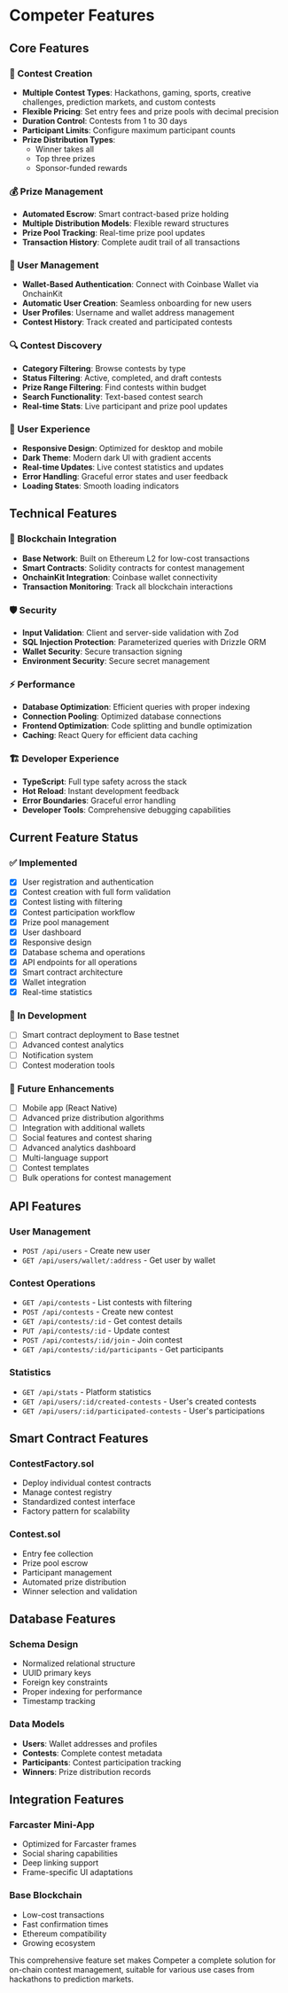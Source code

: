 # Competer Features

## Core Features

### 🎯 Contest Creation
- **Multiple Contest Types**: Hackathons, gaming, sports, creative challenges, prediction markets, and custom contests
- **Flexible Pricing**: Set entry fees and prize pools with decimal precision
- **Duration Control**: Contests from 1 to 30 days
- **Participant Limits**: Configure maximum participant counts
- **Prize Distribution Types**:
  - Winner takes all
  - Top three prizes
  - Sponsor-funded rewards

### 💰 Prize Management
- **Automated Escrow**: Smart contract-based prize holding
- **Multiple Distribution Models**: Flexible reward structures
- **Prize Pool Tracking**: Real-time prize pool updates
- **Transaction History**: Complete audit trail of all transactions

### 👥 User Management
- **Wallet-Based Authentication**: Connect with Coinbase Wallet via OnchainKit
- **Automatic User Creation**: Seamless onboarding for new users
- **User Profiles**: Username and wallet address management
- **Contest History**: Track created and participated contests

### 🔍 Contest Discovery
- **Category Filtering**: Browse contests by type
- **Status Filtering**: Active, completed, and draft contests
- **Prize Range Filtering**: Find contests within budget
- **Search Functionality**: Text-based contest search
- **Real-time Stats**: Live participant and prize pool updates

### 📱 User Experience
- **Responsive Design**: Optimized for desktop and mobile
- **Dark Theme**: Modern dark UI with gradient accents
- **Real-time Updates**: Live contest statistics and updates
- **Error Handling**: Graceful error states and user feedback
- **Loading States**: Smooth loading indicators

## Technical Features

### 🔗 Blockchain Integration
- **Base Network**: Built on Ethereum L2 for low-cost transactions
- **Smart Contracts**: Solidity contracts for contest management
- **OnchainKit Integration**: Coinbase wallet connectivity
- **Transaction Monitoring**: Track all blockchain interactions

### 🛡️ Security
- **Input Validation**: Client and server-side validation with Zod
- **SQL Injection Protection**: Parameterized queries with Drizzle ORM
- **Wallet Security**: Secure transaction signing
- **Environment Security**: Secure secret management

### ⚡ Performance
- **Database Optimization**: Efficient queries with proper indexing
- **Connection Pooling**: Optimized database connections
- **Frontend Optimization**: Code splitting and bundle optimization
- **Caching**: React Query for efficient data caching

### 🏗️ Developer Experience
- **TypeScript**: Full type safety across the stack
- **Hot Reload**: Instant development feedback
- **Error Boundaries**: Graceful error handling
- **Developer Tools**: Comprehensive debugging capabilities

## Current Feature Status

### ✅ Implemented
- [x] User registration and authentication
- [x] Contest creation with full form validation
- [x] Contest listing with filtering
- [x] Contest participation workflow
- [x] Prize pool management
- [x] User dashboard
- [x] Responsive design
- [x] Database schema and operations
- [x] API endpoints for all operations
- [x] Smart contract architecture
- [x] Wallet integration
- [x] Real-time statistics

### 🚧 In Development
- [ ] Smart contract deployment to Base testnet
- [ ] Advanced contest analytics
- [ ] Notification system
- [ ] Contest moderation tools

### 🔮 Future Enhancements
- [ ] Mobile app (React Native)
- [ ] Advanced prize distribution algorithms
- [ ] Integration with additional wallets
- [ ] Social features and contest sharing
- [ ] Advanced analytics dashboard
- [ ] Multi-language support
- [ ] Contest templates
- [ ] Bulk operations for contest management

## API Features

### User Management
- `POST /api/users` - Create new user
- `GET /api/users/wallet/:address` - Get user by wallet

### Contest Operations
- `GET /api/contests` - List contests with filtering
- `POST /api/contests` - Create new contest
- `GET /api/contests/:id` - Get contest details
- `PUT /api/contests/:id` - Update contest
- `POST /api/contests/:id/join` - Join contest
- `GET /api/contests/:id/participants` - Get participants

### Statistics
- `GET /api/stats` - Platform statistics
- `GET /api/users/:id/created-contests` - User's created contests
- `GET /api/users/:id/participated-contests` - User's participations

## Smart Contract Features

### ContestFactory.sol
- Deploy individual contest contracts
- Manage contest registry
- Standardized contest interface
- Factory pattern for scalability

### Contest.sol
- Entry fee collection
- Prize pool escrow
- Participant management
- Automated prize distribution
- Winner selection and validation

## Database Features

### Schema Design
- Normalized relational structure
- UUID primary keys
- Foreign key constraints
- Proper indexing for performance
- Timestamp tracking

### Data Models
- **Users**: Wallet addresses and profiles
- **Contests**: Complete contest metadata
- **Participants**: Contest participation tracking
- **Winners**: Prize distribution records

## Integration Features

### Farcaster Mini-App
- Optimized for Farcaster frames
- Social sharing capabilities
- Deep linking support
- Frame-specific UI adaptations

### Base Blockchain
- Low-cost transactions
- Fast confirmation times
- Ethereum compatibility
- Growing ecosystem

This comprehensive feature set makes Competer a complete solution for on-chain contest management, suitable for various use cases from hackathons to prediction markets.